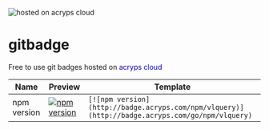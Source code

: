 ![hosted on acryps cloud](http://badge.acryps.com/acryps-cloud)

# gitbadge
Free to use git badges hosted on <span style="color: #0F05A0">acryps cloud</span>

| Name          | Preview                                                                                                  | Template                                                                                                 |
|---------------|----------------------------------------------------------------------------------------------------------|----------------------------------------------------------------------------------------------------------|
| npm version   | [![npm version](http://badge.acryps.com/npm/vlquery)](http://badge.acryps.com/go/npm/vlquery)            | `[![npm version](http://badge.acryps.com/npm/vlquery)](http://badge.acryps.com/go/npm/vlquery)`          |